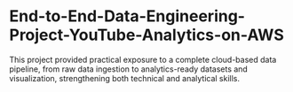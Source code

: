 # End-to-End-Data-Engineering-Project-YouTube-Analytics-on-AWS
This project provided practical exposure to a complete cloud-based data pipeline, from raw data ingestion to analytics-ready datasets and visualization, strengthening both technical and analytical skills.
